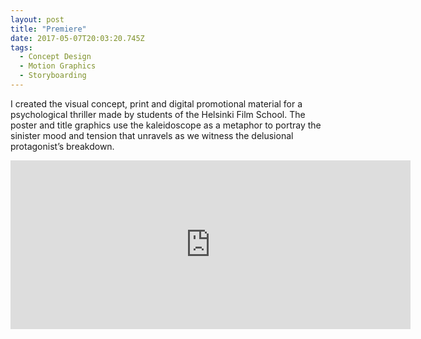 ```yaml
---
layout: post
title: "Premiere"
date: 2017-05-07T20:03:20.745Z
tags:
  - Concept Design
  - Motion Graphics
  - Storyboarding
---
```

I created the visual concept, print and digital promotional material for a psychological thriller made by students of the Helsinki Film School. The poster and title graphics use the kaleidoscope as a metaphor to portray the sinister mood and tension that unravels as we witness the delusional protagonist’s breakdown.

<iframe src="https://player.vimeo.com/video/86459962" width="640" height="270" frameborder="0" webkitallowfullscreen mozallowfullscreen allowfullscreen></iframe>
